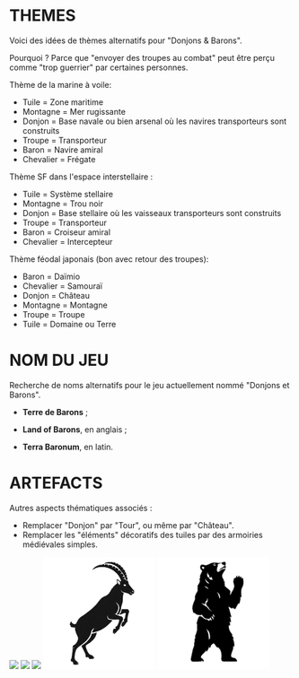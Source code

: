 # THEMES

Voici des idées de thèmes alternatifs pour "Donjons & Barons".

Pourquoi ? Parce que "envoyer des troupes au combat" peut être perçu comme "trop guerrier" par certaines personnes.

Thème de la marine à voile:

- Tuile = Zone maritime
- Montagne = Mer rugissante
- Donjon = Base navale ou bien arsenal où les navires transporteurs sont construits
- Troupe = Transporteur
- Baron = Navire amiral
- Chevalier = Frégate

Thème SF dans l'espace interstellaire :

- Tuile = Système stellaire
- Montagne = Trou noir
- Donjon = Base stellaire où les vaisseaux transporteurs sont construits
- Troupe = Transporteur
- Baron = Croiseur amiral
- Chevalier = Intercepteur

Thème féodal japonais (bon avec retour des troupes):

* Baron = Daïmio
* Chevalier = Samouraï
* Donjon = Château
* Montagne = Montagne
* Troupe = Troupe
* Tuile = Domaine ou Terre

# NOM DU JEU

Recherche de noms alternatifs pour le jeu actuellement nommé "Donjons et Barons".

- **Terre de Barons** ; 

- **Land of Barons**, en anglais ;

- **Terra Baronum**, en latin.

  

# ARTEFACTS

Autres aspects thématiques associés :

- Remplacer "Donjon" par "Tour", ou même par "Château".
- Remplacer les "éléments" décoratifs des tuiles par des armoiries médiévales simples.

<img src="C:\Users\leand\Documents\GitHub\Donjons-et-Barons\docs\oie.png" width="200"/> <img src="C:\Users\leand\Documents\GitHub\Donjons-et-Barons\docs\poisson.png" width="200"/> <img src="C:\Users\leand\Documents\GitHub\Donjons-et-Barons\docs\loup.png" width="200"/> <img src="./bouquetin.png" width="200"/> <img src="./ours.png" width="200"/>
